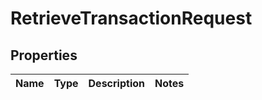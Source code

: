 
# RetrieveTransactionRequest

## Properties
Name | Type | Description | Notes
------------ | ------------- | ------------- | -------------



